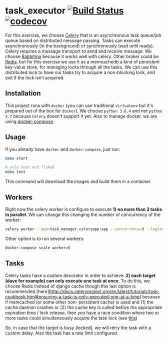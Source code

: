 # task_executor [![Build Status](https://travis-ci.org/eduzen/task_executor.svg?branch=master)](https://travis-ci.org/eduzen/task_executor) [![codecov](https://codecov.io/gh/eduzen/task_executor/branch/master/graph/badge.svg)](https://codecov.io/gh/eduzen/task_executor)

For this exercise, we choose [Celery](http://www.celeryproject.org/) that is an asynchronous
task queue/job queue based on distributed message passing. Tasks can execute asynchronously
(in the background) or synchronously (wait until ready). Celery requires a message transport
to send and receive message. We choose [Rabbitmq](https://www.rabbitmq.com/) because it works well with celery.
Other broker could be [Redis](https://redis.io/), but for this exercise we use it as a memcachedb a
kind of persistent key-value store, for managing locks through all the tasks. We can use this
distributed lock to have our tasks try to acquire a non-blocking lock, and exit if the lock isn’t acquired.

## Installation
This project runs with `docker` (you can use traditional `virtualenv` but it's prepared out of the box for `docker`).
We choose `python 3.6.4` and not `python 3.7` because `Celery` doesn't support it yet.
Also to manage docker, we are using [docker-compose](https://docs.docker.com/compose/).

## Usage

If you already have `docker` and `docker-compose`, just run:

```bash
make start

# only test and flake8
make test
```
This command will download the images and build them in a container.


## Workers

Right now the celery worker is configure to execute __1) no more than 3 tasks in parallel__.
We can change this changing the number of concurrency of the worker:

```bash
celery worker --app=task_manager.celeryapp:app --concurrency=3 --loglevel=info
```

Other option is to run several workers:

```bash
docker-compose scale worker=5
```

## Tasks

Celery tasks have a custom decorator in order to achieve: __2) each target (dave for example) can only execute one task at once__.
To do this, we choose Redis instead of django cache though this last option is recommended [here][http://docs.celeryproject.org/en/latest/tutorials/task-cookbook.html#ensuring-a-task-is-only-executed-one-at-a-time]
because if memcached (or some other non- persistent cache) is used and (1) the cache daemon crashes or
(2) the cache key is culled before the appropriate expiration time / lock release,
then you have a race condition where two or more tasks could simultaneously acquire the task lock (see
[this](http://loose-bits.com/2010/10/distributed-task-locking-in-celery.html))

So, in case that the target is busy (locked), we will retry the task with a custom delay.
Also the task has a rate limit configured.

